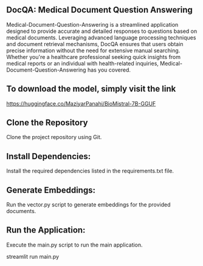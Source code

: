 ## DocQA: Medical Document Question Answering
Medical-Document-Question-Answering  is a streamlined application designed to provide accurate and detailed responses to questions based on medical documents. Leveraging advanced language processing techniques and document retrieval mechanisms, DocQA ensures that users obtain precise information without the need for extensive manual searching. Whether you're a healthcare professional seeking quick insights from medical reports or an individual with health-related inquiries, Medical-Document-Question-Answering has you covered.




## To download the model, simply visit the link
https://huggingface.co/MaziyarPanahi/BioMistral-7B-GGUF



## Clone the Repository

Clone the project repository using Git.

## Install Dependencies:
Install the required dependencies listed in the requirements.txt file.
 
## Generate Embeddings:
Run the vector.py script to generate embeddings for the provided documents.

## Run the Application:
Execute the main.py script to run the main application.


streamlit run main.py
